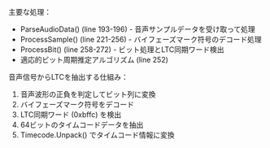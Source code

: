   主要な処理：
  - ParseAudioData() (line 193-196) - 音声サンプルデータを受け取って処理
  - ProcessSample() (line 221-256) - バイフェーズマーク符号のデコード処理
  - ProcessBit() (line 258-272) - ビット処理とLTC同期ワード検出
  - 適応的ビット周期推定アルゴリズム (line 252)

  音声信号からLTCを抽出する仕組み：
  1. 音声波形の正負を判定してビット列に変換
  2. バイフェーズマーク符号をデコード
  3. LTC同期ワード (0xbffc) を検出
  4. 64ビットのタイムコードデータを抽出
  5. Timecode.Unpack() でタイムコード情報に変換